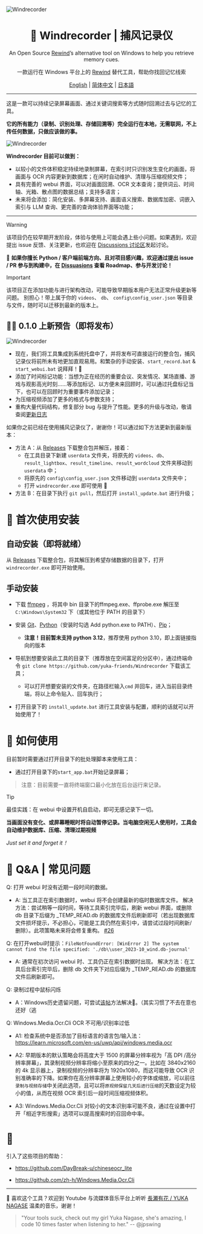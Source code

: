 ![Windrecorder](https://github.com/yuka-friends/Windrecorder/blob/main/__assets__/product-header-cn.jpg)
<h1 align="center"> 🦝 Windrecorder | 捕风记录仪</h1>
<p align="center"> An Open Source <a href="https://www.rewind.ai/">Rewind</a>’s alternative tool on Windows to help you retrieve memory cues.</p>
<p align="center">一款运行在 Windows 平台上的 <a href="https://www.rewind.ai/">Rewind</a> 替代工具，帮助你找回记忆线索</p>

<p align="center"> <a href="https://github.com/yuka-friends/Windrecorder/blob/main/__assets__/README-en.md">English</a>  | <a href="https://github.com/yuka-friends/Windrecorder/blob/main/README.md">简体中文</a> | <a href="https://github.com/yuka-friends/Windrecorder/blob/main/__assets__/README-ja.md">日本語</a> </p>

---

这是一款可以持续记录屏幕画面、通过关键词搜索等方式随时回溯过去与记忆的工具。

**它的所有能力（录制、识别处理、存储回溯等）完全运行在本地，无需联网，不上传任何数据，只做应该做的事。**

![Windrecorder](https://github.com/yuka-friends/Windrecorder/blob/main/__assets__/product-preview-cn.jpg)

**Windrecorder 目前可以做到：**
- 以较小的文件体积稳定持续地录制屏幕，在索引时只识别发生变化的画面，将画面与 OCR 内容更新到数据库；在闲时自动维护、清理与压缩视频文件；
- 具有完善的 webui 界面，可以对画面回溯、OCR 文本查询；提供词云、时间轴、光箱、散点图的数据总结；支持多语言；
- 未来将会添加：简化安装、多屏幕支持、画面语义搜索、数据库加密、词嵌入索引与 LLM 查询、更完善的查询体验界面等功能；

---

> [!WARNING]
> 该项目仍在较早期开发阶段，体验与使用上可能会遇上些小问题。如果遇到，欢迎提出 issue 反馈、关注更新，也欢迎在 [Discussions 讨论区](https://github.com/yuka-friends/Windrecorder/discussions)发起讨论。
> 
>  🤯 **如果你擅长 Python / 客户端前端方向、且对项目感兴趣，欢迎通过提出 issue / PR 参与到构建中，在 [Dissuasions](https://github.com/yuka-friends/Windrecorder/discussions) 查看 Roadmap、参与开发讨论！**

> [!IMPORTANT]  
> 该项目正在添加功能与进行架构改动，可能导致早期版本用户无法正常升级更新等问题。
> 别担心！带上属于你的 `videos`、 `db`、 `config\config_user.json` 等目录与文件，随时可以迁移到最新的版本上。

## 🦝🎉 0.1.0 上新预告（即将发布）

![Windrecorder](https://github.com/yuka-friends/Windrecorder/blob/main/__assets__/product-update-0.1.0.jpg)

- 现在，我们将工具集成到系统托盘中了，并将发布可直接运行的整合包，捕风记录仪将前所未有地更加直观易用。和繁杂的手动安装、`start_record.bat` & `start_webui.bat` 说拜拜！👋
- 添加了时间标记功能：当想为正在经历的重要会议、突发情况、某场直播、游戏与观影高光时刻……等添加标记、以方便未来回顾时，可以通过托盘标记当下，也可以在回顾时为重要事件添加记录；
- 为压缩视频添加了更多的格式与参数支持；
- 重构大量代码结构，修复部分 bug 与提升了性能。更多的升级与改动，敬请查阅[更新日志](https://github.com/yuka-friends/Windrecorder/blob/main/CHANGELOG.md)


如果你之前已经在使用捕风记录仪了，谢谢你！可以通过如下方法更新到最新版本：

- 方法 A：从 [Releases](https://github.com/yuka-friends/Windrecorder/releases) 下载整合包并解压，接着：
    - 在工具目录下新建 `userdata` 文件夹，将原先的 `videos`、`db`、`result_lightbox`、`result_timeline`、`result_wordcloud` 文件夹移动到 `userdata` 中；
    - 将原先的 `config\config_user.json` 文件移动到 `userdata` 文件夹中；
    - 打开 `windrecorder.exe` 即可使用 🎉
- 方法 B：在目录下执行 `git pull`，然后打开 `install_update.bat` 进行升级；


# 🦝 首次使用安装

## 自动安装（即将就绪）

从 [Releases](https://github.com/yuka-friends/Windrecorder/releases) 下载整合包，将其解压到希望存储数据的目录下，打开 `windrecorder.exe` 即可开始使用。


## 手动安装

- 下载 [ffmpeg](https://www.gyan.dev/ffmpeg/builds/ffmpeg-release-essentials.zip) ，将其中 bin 目录下的ffmpeg.exe、ffprobe.exe 解压至 `C:\Windows\System32` 下（或其他位于 PATH 的目录下）

- 安装 [Git](https://git-scm.com/downloads)、[Python](https://www.python.org/ftp/python/3.10.11/python-3.10.11-amd64.exe)（安装时勾选 Add python.exe to PATH）、[Pip](https://pip.pypa.io/en/stable/installation/)；
    - **注意！目前暂未支持 python 3.12**，推荐使用 python 3.10，即上面链接指向的版本

- 导航到想要安装此工具的目录下（推荐放在空间富足的分区中），通过终端命令 `git clone https://github.com/yuka-friends/Windrecorder` 下载该工具；

    - 可以打开想要安装的文件夹，在路径栏输入`cmd` 并回车，进入当前目录终端，将以上命令贴入、回车执行；

- 打开目录下的 `install_update.bat` 进行工具安装与配置，顺利的话就可以开始使用了！


# 🦝 如何使用

目前暂时需要通过打开目录下的批处理脚本来使用工具：

- 通过打开目录下的`start_app.bat`开始记录屏幕；

> 注意：目前需要一直将终端窗口最小化放在后台运行来记录。

> [!TIP]
> 最佳实践：在 webui 中设置开机自启动，即可无感记录下一切。
> 
> **当画面没有变化、或屏幕睡眠时将自动暂停记录。当电脑空闲无人使用时，工具会自动维护数据库、压缩、清理过期视频**
> 
> _Just set it and forget it！_



# 🦝 Q&A | 常见问题

Q: 打开 webui 时没有近期一段时间的数据。

- A: 当工具正在索引数据时，webui 将不会创建最新的临时数据库文件。
解决方法：尝试稍等一段时间，等待工具索引完毕后，刷新 webui 界面，或删除 db 目录下后缀为 _TEMP_READ.db 的数据库文件后刷新即可（若出现数据库文件损坏提示，不必担心，可能是工具仍然在索引中，请尝试过段时间刷新/删除）。此项策略未来将会修复重构。 [#26](https://github.com/yuka-friends/Windrecorder/issues/26)

Q: 在打开webui时提示：`FileNotFoundError: [WinError 2] The system cannot find the file specified: './db\\user_2023-10_wind.db-journal'`

- A: 通常在初次访问 webui 时、工具仍正在索引数据时出现。
解决方法：在工具后台索引完毕后，删除 db 文件夹下对应后缀为 _TEMP_READ.db 的数据库文件后刷新即可。

Q: 录制过程中鼠标闪烁

- A：Windows历史遗留问题，可尝试[该帖](https://stackoverflow.com/questions/34023630/how-to-avoid-mouse-pointer-flicker-when-capture-a-window-by-ffmpeg)方法解决🤔。（其实习惯了不去在意也还好（逃

Q: Windows.Media.Ocr.Cli OCR 不可用/识别率过低

- A1: 检查系统中是否添加了目标语言的语言包/输入法：https://learn.microsoft.com/en-us/uwp/api/windows.media.ocr

- A2: 早期版本的默认策略会将高度大于 1500 的屏幕分辨率视为「高 DPI /高分辨率屏幕」，其录制视频分辨率将缩小至原来的四分之一。比如在 3840x2160 的 4k 显示器上，录制视频的分辨率将为 1920x1080，而这可能导致 OCR 识别准确率的下降。如果你在高分辨率屏幕上使用较小的字体或缩放，可以前往`录制与视频存储`中关闭此选项，且可以将`原视频保留几天后进行压缩`的天数设定为较小的值，从而在视频 OCR 索引后一段时间压缩视频体积。

- A3: Windows.Media.Ocr.Cli 对较小的文本识别率可能不良，通过在设置中打开「相近字形搜索」选项可以提高搜索时的召回命中率。

# 🧡
引入了这些项目的帮助：

- https://github.com/DayBreak-u/chineseocr_lite

- https://github.com/zh-h/Windows.Media.Ocr.Cli


---

🧡 喜欢这个工具？欢迎到 Youtube 与流媒体音乐平台上听听 [長瀬有花 / YUKA NAGASE](https://www.youtube.com/channel/UCf-PcSHzYAtfcoiBr5C9DZA) 温柔的音乐，谢谢！

> "Your tools suck, check out my girl Yuka Nagase, she's amazing, I code 10 times faster when listening to her." -- @jpswing
